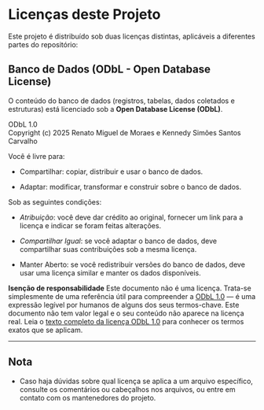 # Licenças deste Projeto

Este projeto é distribuído sob duas licenças distintas, aplicáveis a diferentes partes do repositório:

## Banco de Dados (ODbL - Open Database License)

O conteúdo do banco de dados (registros, tabelas, dados coletados e estruturas) está licenciado sob a **Open Database License (ODbL)**.

ODbL 1.0  
Copyright (c) 2025 Renato Miguel de Moraes e Kennedy Simões Santos Carvalho

Você é livre para:  

- Compartilhar: copiar, distribuir e usar o banco de dados.  
* Adaptar: modificar, transformar e construir sobre o banco de dados.  

Sob as seguintes condições:  

* *Atribuição*: você deve dar crédito ao original, fornecer um link para a licença e indicar se foram feitas alterações.  

* *Compartilhar Igual*: se você adaptar o banco de dados, deve compartilhar suas contribuições sob a mesma licença.  

* Manter Aberto: se você redistribuir versões do banco de dados, deve usar uma licença similar e manter os dados disponíveis.  

**Isenção de responsabilidade**
Este documento não é uma licença. Trata-se simplesmente de uma referência útil para compreender a [ODbL 1.0](https://opendatacommons.org/licenses/odbl/1-0/) — é uma expressão legível por humanos de alguns dos seus termos-chave. Este documento não tem valor legal e o seu conteúdo não aparece na licença real. Leia o [texto completo da licença ODbL 1.0](https://opendatacommons.org/licenses/odbl/1-0/) para conhecer os termos exatos que se aplicam.

---

## Nota

- Caso haja dúvidas sobre qual licença se aplica a um arquivo específico, consulte os comentários ou cabeçalhos nos arquivos, ou entre em contato com os mantenedores do projeto.
